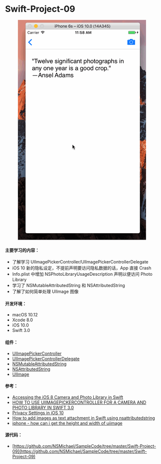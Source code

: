 Swift-Project-09
============

<div align=center>
<img src="../Images/Swift-Project-09.gif" width="420" height="720" />
</div>

#### 主要学习的内容：
- 了解学习 UIImagePickerController/UIImagePickerControllerDelegate
- iOS 10 新的隐私设定，不提前声明要访问隐私数据的话，App 直接 Crash
- Info.plist 中增加 NSPhotoLibraryUsageDescription 声明以便访问 Photo Library
- 学习了 NSMutableAttributedString 和 NSAttributedString
- 了解了如何简单处理 UIImage 图像

#### 开发环境：
- macOS 10.12
- Xcode 8.0
- iOS 10.0
- Swift 3.0

#### 组件：
- [UIImagePickerController](https://developer.apple.com/reference/uikit/uiimagepickercontroller)
- [UIImagePickerControllerDelegate](https://developer.apple.com/reference/uikit/uiimagepickercontrollerdelegate)
- [NSMutableAttributedString](https://developer.apple.com/reference/foundation/nsmutableattributedstring)
- [NSAttributedString](https://developer.apple.com/reference/foundation/nsattributedstring)
- [UIImage](https://developer.apple.com/reference/uikit/uiimage)

#### 参考：
- [Accessing the iOS 8 Camera and Photo Library in Swift](https://www.techotopia.com/index.php/Accessing_the_iOS_8_Camera_and_Photo_Library_in_Swift)
- [HOW TO USE UIIMAGEPICKERCONTROLLER FOR A CAMERA AND PHOTO LIBRARY IN SWIFT 3.0](https://makeapppie.com/2016/06/28/how-to-use-uiimagepickercontroller-for-a-camera-and-photo-library-in-swift-3-0/)
- [Privacy Settings in iOS 10](https://useyourloaf.com/blog/privacy-settings-in-ios-10/)
- [How to add images as text attachment in Swift using nsattributedstring](http://stackoverflow.com/questions/32772007/how-to-add-images-as-text-attachment-in-swift-using-nsattributedstring)
- [iphone - how can i get the height and width of uiimage](http://stackoverflow.com/questions/5249664/iphone-how-can-i-get-the-height-and-width-of-uiimage)

#### 源代码：
- [https://github.com/NSMichael/SampleCode/tree/master/Swift-Project-09](https://github.com/NSMichael/SampleCode/tree/master/Swift-Project-09)